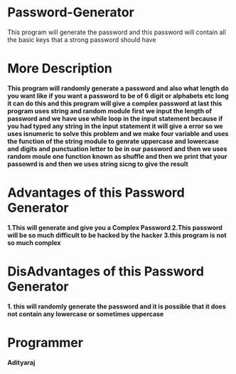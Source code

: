# Password-Generator
This program will generate the password and this password will contain all the basic keys that a strong password should have

# More Description
**This program will randomly generate a password and also what length do you want like if you want a password to be of 6 digit or alphabets etc long it can do this and this program will give a complex password at last this program uses string and random module first we input the length of password and we have use while loop in the input statement because if you had typed any string in the input statement it will give a error so we uses isnumeric to solve this problem and we make four variable and uses the function of the string module to genrate uppercase and lowercase and digits and punctuation letter to be in our password and then we uses random moule one function known as shuffle and then we print that your passowrd is and then we uses string sicng to give the result**

# Advantages of this Password Generator
**1.This will generate and give you a Complex Password
2.This password will be so much difficult to be hacked by the hacker
3.this program is not so much complex**

# DisAdvantages of this Password Generator
**1. this will randomly generate the password and it is possible that it does not contain any lowercase or sometimes uppercase**

# Programmer
**Adityaraj**
